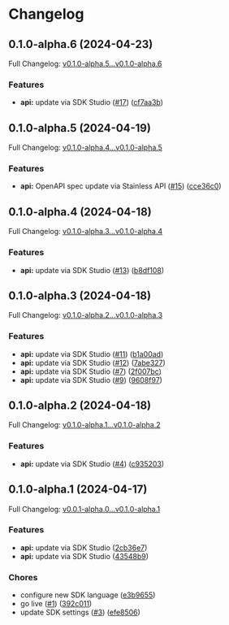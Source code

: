 # Changelog

## 0.1.0-alpha.6 (2024-04-23)

Full Changelog: [v0.1.0-alpha.5...v0.1.0-alpha.6](https://github.com/riza-io/riza-api-python/compare/v0.1.0-alpha.5...v0.1.0-alpha.6)

### Features

* **api:** update via SDK Studio ([#17](https://github.com/riza-io/riza-api-python/issues/17)) ([cf7aa3b](https://github.com/riza-io/riza-api-python/commit/cf7aa3bc0732faed46e89f6606e968c4f3f01f87))

## 0.1.0-alpha.5 (2024-04-19)

Full Changelog: [v0.1.0-alpha.4...v0.1.0-alpha.5](https://github.com/riza-io/riza-api-python/compare/v0.1.0-alpha.4...v0.1.0-alpha.5)

### Features

* **api:** OpenAPI spec update via Stainless API ([#15](https://github.com/riza-io/riza-api-python/issues/15)) ([cce36c0](https://github.com/riza-io/riza-api-python/commit/cce36c0b4cb84cf1ba6fe91c77df4117833dcea3))

## 0.1.0-alpha.4 (2024-04-18)

Full Changelog: [v0.1.0-alpha.3...v0.1.0-alpha.4](https://github.com/riza-io/riza-api-python/compare/v0.1.0-alpha.3...v0.1.0-alpha.4)

### Features

* **api:** update via SDK Studio ([#13](https://github.com/riza-io/riza-api-python/issues/13)) ([b8df108](https://github.com/riza-io/riza-api-python/commit/b8df10863e947363a911582eeee371f67db20ca0))

## 0.1.0-alpha.3 (2024-04-18)

Full Changelog: [v0.1.0-alpha.2...v0.1.0-alpha.3](https://github.com/riza-io/riza-api-python/compare/v0.1.0-alpha.2...v0.1.0-alpha.3)

### Features

* **api:** update via SDK Studio ([#11](https://github.com/riza-io/riza-api-python/issues/11)) ([b1a00ad](https://github.com/riza-io/riza-api-python/commit/b1a00adc91789b33848b241db2df14fa10e21cdc))
* **api:** update via SDK Studio ([#12](https://github.com/riza-io/riza-api-python/issues/12)) ([7abe327](https://github.com/riza-io/riza-api-python/commit/7abe3271497b4b25ebae4968f9e5983d23cd5509))
* **api:** update via SDK Studio ([#7](https://github.com/riza-io/riza-api-python/issues/7)) ([2f007bc](https://github.com/riza-io/riza-api-python/commit/2f007bc3355bfa36e7e056fd890635f4549e8d7c))
* **api:** update via SDK Studio ([#9](https://github.com/riza-io/riza-api-python/issues/9)) ([9608f97](https://github.com/riza-io/riza-api-python/commit/9608f9709fe4df610841daae63170dd47740b8b5))

## 0.1.0-alpha.2 (2024-04-18)

Full Changelog: [v0.1.0-alpha.1...v0.1.0-alpha.2](https://github.com/riza-io/riza-api-python/compare/v0.1.0-alpha.1...v0.1.0-alpha.2)

### Features

* **api:** update via SDK Studio ([#4](https://github.com/riza-io/riza-api-python/issues/4)) ([c935203](https://github.com/riza-io/riza-api-python/commit/c9352037d128ddf9a11ffd70b69143d1f1bbb74b))

## 0.1.0-alpha.1 (2024-04-17)

Full Changelog: [v0.0.1-alpha.0...v0.1.0-alpha.1](https://github.com/riza-io/riza-api-python/compare/v0.0.1-alpha.0...v0.1.0-alpha.1)

### Features

* **api:** update via SDK Studio ([2cb36e7](https://github.com/riza-io/riza-api-python/commit/2cb36e72a9fce9afc70ddc77cc45407dfdf0f862))
* **api:** update via SDK Studio ([43548b9](https://github.com/riza-io/riza-api-python/commit/43548b96188d5222bbe0a24c5bc1a289af61f3ef))


### Chores

* configure new SDK language ([e3b9655](https://github.com/riza-io/riza-api-python/commit/e3b9655672239194b90a9ed5fe585a46333ed13a))
* go live ([#1](https://github.com/riza-io/riza-api-python/issues/1)) ([392c011](https://github.com/riza-io/riza-api-python/commit/392c011821527c8f10a4f4618a2059aa3d8acc92))
* update SDK settings ([#3](https://github.com/riza-io/riza-api-python/issues/3)) ([efe8506](https://github.com/riza-io/riza-api-python/commit/efe85061f7268254a34659958a511b9d85d1454a))
